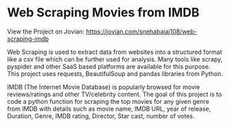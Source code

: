 # Web Scraping Movies from IMDB

View the Project on Jovian: https://jovian.com/snehabajaj108/web-scraping-imdb

Web Scraping is used to extract data from websites into a structured format like a csv file which can be further used for analysis. Many tools like scrapy, pyspider and other SaaS based platforms are available for this purpose. This project uses requests, BeautifulSoup and pandas libraries from Python.

IMDB (The Internet Movie Database) is popularly browsed for movie reviews/ratings and other TV/celebrity content. The goal of this project is to code a python function for scraping the top movies for any given genre from IMDB with details such as movie name, IMDB URL, year of release, Duration, Genre, IMDB rating, Director, Star cast, number of votes.

